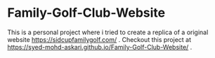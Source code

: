 # Family-Golf-Club-Website
This is a personal project where i tried to create a replica of a original website https://sidcupfamilygolf.com/ . 
Checkout this project at  https://syed-mohd-askari.github.io/Family-Golf-Club-Website/ .

